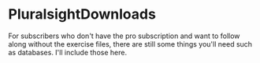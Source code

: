 # PluralsightDownloads
For subscribers who don't have the pro subscription and want to follow along without the exercise files, there are still some things you'll need such as databases. I'll include those here.
